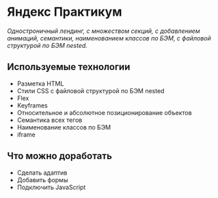 # Яндекс Практикум

*Одностроничный лендинг, с множеством секций, с добавлением анимаций, семантики, наименованием классов по БЭМ, с файловой структурой по БЭМ nested.*

## Используемые технологии
* Разметка HTML  
* Стили CSS с файловой структурой по БЭМ nested  
* Flex  
* Keyframes  
* Относительное и абсолютное позиционирование объектов  
* Семантика всех тегов  
* Наименование классов по БЭМ  
* iframe  

## Что можно доработать
* Сделать адаптив
* Добавить формы
* Подключить JavaScript
